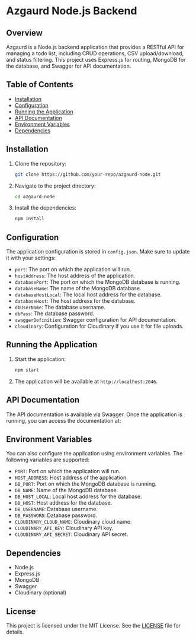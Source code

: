 # Azgaurd Node.js Backend

## Overview
Azgaurd is a Node.js backend application that provides a RESTful API for managing a todo list, including CRUD operations, CSV upload/download, and status filtering. This project uses Express.js for routing, MongoDB for the database, and Swagger for API documentation.

## Table of Contents
- [Installation](#installation)
- [Configuration](#configuration)
- [Running the Application](#running-the-application)
- [API Documentation](#api-documentation)
- [Environment Variables](#environment-variables)
- [Dependencies](#dependencies)

## Installation
1. Clone the repository:
    ```bash
    git clone https://github.com/your-repo/azgaurd-node.git
    ```
2. Navigate to the project directory:
    ```bash
    cd azgaurd-node
    ```
3. Install the dependencies:
    ```bash
    npm install
    ```

## Configuration
The application configuration is stored in `config.json`. Make sure to update it with your settings:
- `port`: The port on which the application will run.
- `hostAddress`: The host address of the application.
- `databasePort`: The port on which the MongoDB database is running.
- `databaseName`: The name of the MongoDB database.
- `databaseHostLocal`: The local host address for the database.
- `databaseHost`: The host address for the database.
- `dbUserName`: The database username.
- `dbPass`: The database password.
- `swaggerDefinition`: Swagger configuration for API documentation.
- `cloudinary`: Configuration for Cloudinary if you use it for file uploads.

## Running the Application
1. Start the application:
    ```bash
    npm start
    ```
2. The application will be available at `http://localhost:2046`.

## API Documentation
The API documentation is available via Swagger. Once the application is running, you can access the documentation at:

## Environment Variables
You can also configure the application using environment variables. The following variables are supported:
- `PORT`: Port on which the application will run.
- `HOST_ADDRESS`: Host address of the application.
- `DB_PORT`: Port on which the MongoDB database is running.
- `DB_NAME`: Name of the MongoDB database.
- `DB_HOST_LOCAL`: Local host address for the database.
- `DB_HOST`: Host address for the database.
- `DB_USERNAME`: Database username.
- `DB_PASSWORD`: Database password.
- `CLOUDINARY_CLOUD_NAME`: Cloudinary cloud name.
- `CLOUDINARY_API_KEY`: Cloudinary API key.
- `CLOUDINARY_API_SECRET`: Cloudinary API secret.

## Dependencies
- Node.js
- Express.js
- MongoDB
- Swagger
- Cloudinary (optional)

## License
This project is licensed under the MIT License. See the [LICENSE](LICENSE) file for details.

